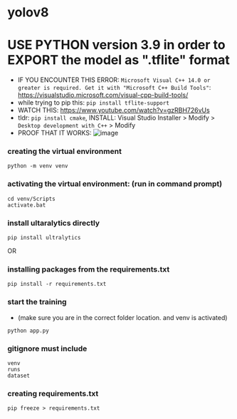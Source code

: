 # yolov8

# USE PYTHON version 3.9 in order to EXPORT the model as ".tflite" format
- IF YOU ENCOUNTER THIS ERROR: `Microsoft Visual C++ 14.0 or greater is required. Get it with "Microsoft C++ Build Tools"`: https://visualstudio.microsoft.com/visual-cpp-build-tools/ 
- while trying to pip this: `pip install tflite-support`
- WATCH THIS: https://www.youtube.com/watch?v=gzRBH726vUs
- tldr: `pip install cmake`, INSTALL: Visual Studio Installer > Modify > `Desktop development with C++` > Modify
- PROOF THAT IT WORKS:
![image](https://github.com/user-attachments/assets/86206ab2-f0b2-416d-b36a-86fde859ec74)

### creating the virtual environment
```
python -m venv venv
```

### activating the virtual environment: (run in command prompt)
```
cd venv/Scripts
activate.bat
```

### install ultaralytics directly
```
pip install ultralytics
```

OR 

### installing packages from the requirements.txt
```
pip install -r requirements.txt
```

### start the training 
- (make sure you are in the correct folder location. and venv is activated)
```
python app.py
```

### gitignore must include

```
venv
runs
dataset
```

### creating requirements.txt
```
pip freeze > requirements.txt
```
